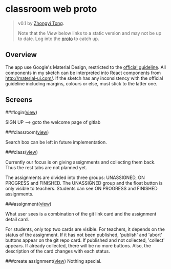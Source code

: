 classroom web proto
===
> v0.1 by [Zhongyi Tong](https://github.com/geeeeeeeeek).
> 
> Note that the *View* below links to a static version and may not be up to date. Log into the [proto](https://zhongyi.proto.io) to catch up.

Overview
---

The app use Google's Material Design, restricted to the [official guideline](https://www.google.com/design/spec/material-design/). All components in my sketch can be interpreted into React components from http://material-ui.com/. If the sketch has any inconsistency with the official guideline including margins, colours or else, must stick to the latter one.

Screens
---
###login([view](https://zhongyi.proto.io/share/?id=5b7970e2-0063-4b11-a5c8-207f9fa77947&v=2))

SIGN UP --> goto the welcome page of gitlab

###classroom([view](https://zhongyi.proto.io/share/?id=5b7970e2-0063-4b11-a5c8-207f9fa77947&v=2))

Search box can be left in future implementation. 

###class([view](https://zhongyi.proto.io/share/?id=5b7970e2-0063-4b11-a5c8-207f9fa77947&v=2))

Currently our focus is on giving assignments and collecting them back. Thus the rest tabs are not planned yet.

The assignments are divided into three groups: UNASSIGNED, ON PROGRESS and FINISHED. The UNASSIGNED group and the float button is only visible to teachers. Students can see ON PROGRESS and FINISHED assignments. 

###assignment([view](https://zhongyi.proto.io/share/?id=5b7970e2-0063-4b11-a5c8-207f9fa77947&v=2))

What user sees is a combination of the git link card and the assignment detail card.

For students, only top two cards are visible. For teachers, it depends on the status of the assignment. If it has not been published, 'publish' and 'abort' buttons appear on the git repo card. If published and not collected, 'collect' appears. If already collected, there will be no more buttons. Also, the description of the card changes with each status.

###create assignment([view](https://zhongyi.proto.io/share/?id=5b7970e2-0063-4b11-a5c8-207f9fa77947&v=2))
Nothing special.
